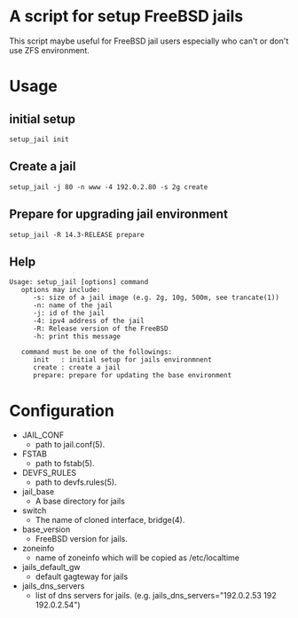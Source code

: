 # A script for setup FreeBSD jails

This script maybe useful for FreeBSD jail users especially who can't or don't use ZFS environment.

# Usage
## initial setup

```
setup_jail init
```

## Create a jail

```
setup_jail -j 80 -n www -4 192.0.2.80 -s 2g create
```

## Prepare for upgrading jail environment

```
setup_jail -R 14.3-RELEASE prepare
```

## Help
```
Usage: setup_jail [options] command
   options may include:
      -s: size of a jail image (e.g. 2g, 10g, 500m, see trancate(1))
      -n: name of the jail
      -j: id of the jail
      -4: ipv4 address of the jail
      -R: Release version of the FreeBSD
      -h: print this message

   command must be one of the followings:
      init   : initial setup for jails environmnent
      create : create a jail
      prepare: prepare for updating the base environment
```

# Configuration

- JAIL_CONF
  - path to jail.conf(5).
- FSTAB
  - path to fstab(5).
- DEVFS_RULES
  - path to devfs.rules(5).
- jail_base
  - A base directory for jails
- switch
  - The name of cloned interface, bridge(4).
- base_version
  - FreeBSD version for jails.
- zoneinfo
  - name of zoneinfo which will be copied as /etc/localtime
- jails_default_gw
  - default gagteway for jails
- jails_dns_servers
  - list of dns servers for jails. (e.g. jails_dns_servers="192.0.2.53 192 192.0.2.54")
